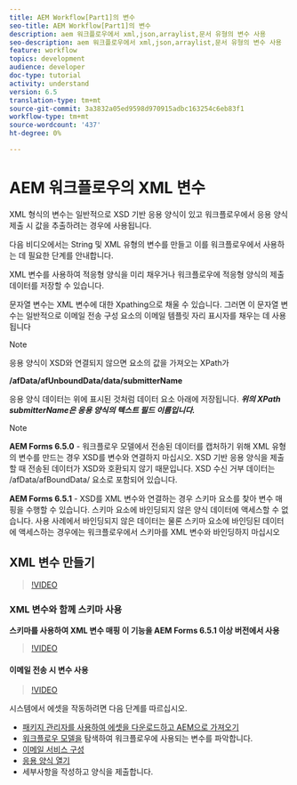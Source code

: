 ```yaml
---
title: AEM Workflow[Part1]의 변수
seo-title: AEM Workflow[Part1]의 변수
description: aem 워크플로우에서 xml,json,arraylist,문서 유형의 변수 사용
seo-description: aem 워크플로우에서 xml,json,arraylist,문서 유형의 변수 사용
feature: workflow
topics: development
audience: developer
doc-type: tutorial
activity: understand
version: 6.5
translation-type: tm+mt
source-git-commit: 3a3832a05ed9598d970915adbc163254c6eb83f1
workflow-type: tm+mt
source-wordcount: '437'
ht-degree: 0%

---
```



# AEM 워크플로우의 XML 변수

XML 형식의 변수는 일반적으로 XSD 기반 응용 양식이 있고 워크플로우에서 응용 양식 제출 시 값을 추출하려는 경우에 사용됩니다.

다음 비디오에서는 String 및 XML 유형의 변수를 만들고 이를 워크플로우에서 사용하는 데 필요한 단계를 안내합니다.

XML 변수를 사용하여 적응형 양식을 미리 채우거나 워크플로우에 적응형 양식의 제출 데이터를 저장할 수 있습니다.

문자열 변수는 XML 변수에 대한 Xpathing으로 채울 수 있습니다. 그러면 이 문자열 변수는 일반적으로 이메일 전송 구성 요소의 이메일 템플릿 자리 표시자를 채우는 데 사용됩니다

>[!NOTE]
>
>응용 양식이 XSD와 연결되지 않으면 요소의 값을 가져오는 XPath가
>
>**/afData/afUnboundData/data/submitterName**

응용 양식 데이터는 위에 표시된 것처럼 데이터 요소 아래에 저장됩니다. **_위의 XPath submitterName은 응용 양식의 텍스트 필드 이름입니다._**

>[!NOTE]
>
>**AEM Forms 6.5.0** - 워크플로우 모델에서 전송된 데이터를 캡처하기 위해 XML 유형의 변수를 만드는 경우 XSD를 변수와 연결하지 마십시오. XSD 기반 응용 양식을 제출할 때 전송된 데이터가 XSD와 호환되지 않기 때문입니다. XSD 수신 거부 데이터는 /afData/afBoundData/ 요소로 포함되어 있습니다.
>
>**AEM Forms 6.5.1** - XSD를 XML 변수와 연결하는 경우 스키마 요소를 찾아 변수 매핑을 수행할 수 있습니다. 스키마 요소에 바인딩되지 않은 양식 데이터에 액세스할 수 없습니다. 사용 사례에서 바인딩되지 않은 데이터는 물론 스키마 요소에 바인딩된 데이터에 액세스하는 경우에는 워크플로우에서 스키마를 XML 변수와 바인딩하지 마십시오

## XML 변수 만들기

>[!VIDEO](https://video.tv.adobe.com/v/26440?quality=12?autoplay=1)

### XML 변수와 함께 스키마 사용

**스키마를 사용하여 XML 변수 매핑 이 기능을 AEM Forms 6.5.1 이상 버전에서 사용**

>[!VIDEO](https://video.tv.adobe.com/v/28098?quality=9&learn=on)

#### 이메일 전송 시 변수 사용

>[!VIDEO](https://video.tv.adobe.com/v/26441?quality=12&learn=on)

시스템에서 에셋을 작동하려면 다음 단계를 따르십시오.

* [패키지 관리자를 사용하여 에셋을 다운로드하고 AEM으로 가져오기](assets/xmlandstringvariable.zip)
* [워크플로우 모델을](http://localhost:4502/editor.html/conf/global/settings/workflow/models/vacationrequest.html) 탐색하여 워크플로우에 사용되는 변수를 파악합니다.
* [이메일 서비스 구성](https://helpx.adobe.com/experience-manager/6-5/sites/administering/using/notification.html#ConfiguringtheMailService)
* [응용 양식 열기](http://localhost:4502/content/dam/formsanddocuments/applicationfortimeoff/jcr:content?wcmmode=disabled)
* 세부사항을 작성하고 양식을 제출합니다.

